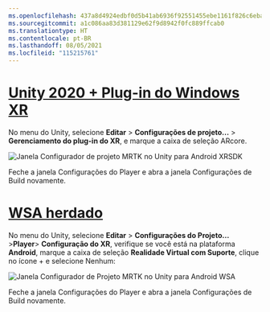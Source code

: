```yaml
---
ms.openlocfilehash: 437a8d4924edbf0d5b41ab6936f92551455ebe1161f826c6ebaf849465a10bcd
ms.sourcegitcommit: a1c086aa83d381129e62f9d8942f0fc889ffcab0
ms.translationtype: HT
ms.contentlocale: pt-BR
ms.lasthandoff: 08/05/2021
ms.locfileid: "115215761"
---
```

# <a name="unity-2020--windows-xr-plugin"></a>[Unity 2020 + Plug-in do Windows XR](#tab/winxr)

No menu do Unity, selecione **Editar** > **Configurações de projeto...**  > **Gerenciamento do plug-in do XR**, e marque a caixa de seleção ARcore.

![Janela Configurador de projeto MRTK no Unity para Android XRSDK](../images/mr-learning-asa/asa-05-section3-step1-2-1-XRSDK-android.png)

Feche a janela Configurações do Player e abra a janela Configurações de Build novamente.

# <a name="legacy-wsa"></a>[WSA herdado](#tab/wsa)

No menu do Unity, selecione **Editar** > **Configurações do Projeto...**  >**Player**> **Configuração do XR**, verifique se você está na plataforma **Android**, marque a caixa de seleção **Realidade Virtual com Suporte**, clique no ícone + e selecione Nenhum:

![Janela Configurador de Projeto MRTK no Unity para Android WSA](../images/mr-learning-asa/asa-05-section3-step1-2-1-Legacy.PNG)

Feche a janela Configurações do Player e abra a janela Configurações de Build novamente.

